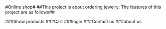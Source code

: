 #Online shop#
##This project is about ordering jewelry. The features of this project are as follows##

###Show products
###Cart
###login
###Contact us
###about us